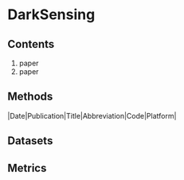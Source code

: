 # DarkSensing 
## Contents
1. paper
2. paper

## Methods
|Date|Publication|Title|Abbreviation|Code|Platform|

## Datasets

## Metrics
